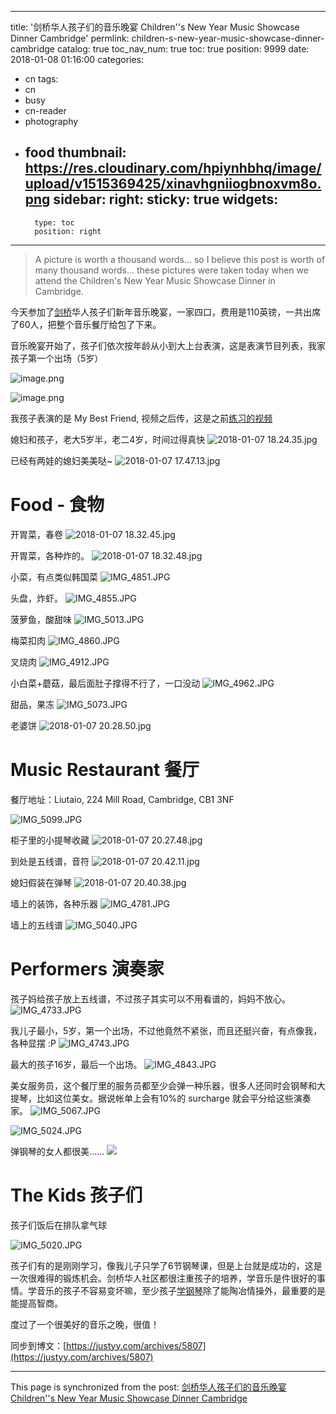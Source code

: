 
---
title: '剑桥华人孩子们的音乐晚宴 Children''s New Year Music Showcase Dinner Cambridge'
permlink: children-s-new-year-music-showcase-dinner-cambridge
catalog: true
toc_nav_num: true
toc: true
position: 9999
date: 2018-01-08 01:16:00
categories:
- cn
tags:
- cn
- busy
- cn-reader
- photography
- food
thumbnail: https://res.cloudinary.com/hpiynhbhq/image/upload/v1515369425/xinavhgniiogbnoxvm8o.png
sidebar:
    right:
        sticky: true
widgets:
    -
        type: toc
        position: right
---


> A picture is worth a thousand words... so I believe this post is worth of many thousand words... these pictures were taken today when we attend the Children's New Year Music Showcase Dinner in Cambridge.

今天参加了[剑桥](https://justyy.com/archives/5405)华人孩子们新年音乐晚宴，一家四口，费用是110英镑，一共出席了60人，把整个音乐餐厅给包了下来。

音乐晚宴开始了，孩子们依次按年龄从小到大上台表演，这是表演节目列表，我家孩子第一个出场（5岁）

![image.png](https://res.cloudinary.com/hpiynhbhq/image/upload/v1515369425/xinavhgniiogbnoxvm8o.png)

![image.png](https://res.cloudinary.com/hpiynhbhq/image/upload/v1515369469/ekemfmnztjtkaqmfuwcx.png)

我孩子表演的是 My Best Friend, 视频之后传，这是之前[练习的视频](https://steemit.com/dtube/@justyy/zn3c6hbx)

媳妇和孩子，老大5岁半，老二4岁，时间过得真快
![2018-01-07 18.24.35.jpg](https://res.cloudinary.com/hpiynhbhq/image/upload/v1515370754/ruf2luusuyutah7kvnss.jpg)

已经有两娃的媳妇美美哒~
![2018-01-07 17.47.13.jpg](https://res.cloudinary.com/hpiynhbhq/image/upload/v1515370805/ymhlfuqzhab3ismf3vej.jpg)

# Food - 食物
开胃菜，春卷
![2018-01-07 18.32.45.jpg](https://res.cloudinary.com/hpiynhbhq/image/upload/v1515371819/h131dxwkjyk9wpsfxvkg.jpg)

开胃菜，各种炸的。
![2018-01-07 18.32.48.jpg](https://steemitimages.com/DQmcoy2qKuwqDn5gFpknZZk4S7AJzv6Vop9J6V1YFsorxYi/2018-01-07%2018.32.48.jpg)

小菜，有点类似韩国菜
![IMG_4851.JPG](https://steemitimages.com/DQmS7HGqgmPxDjRF8B5honBnvkyrGPW2K4cfVFrq83DhwKP/IMG_4851.JPG)

头盘，炸虾。
![IMG_4855.JPG](https://steemitimages.com/DQmSwaBkbgALb2J19Wcmvqd7i63CJLgyictVKMUfzGKRg9Q/IMG_4855.JPG)

菠萝鱼，酸甜味
![IMG_5013.JPG](https://steemitimages.com/DQmPLdH5ZNF584nCBwFLC9KFchdAdojMBKQn1b1UspzVzWN/IMG_5013.JPG)

梅菜扣肉
![IMG_4860.JPG](https://steemitimages.com/DQmNsd17r6EvTsxi9Z3ScgfvqNiwPajcSnenfeeFKPg6PXs/IMG_4860.JPG)

叉烧肉
![IMG_4912.JPG](https://steemitimages.com/DQmcVtoqJvJKtBZPnVYwbrvHHxGTJ1xRdcQCBJGYfEgkhPH/IMG_4912.JPG)

小白菜+蘑菇，最后面肚子撑得不行了，一口没动
![IMG_4962.JPG](https://steemitimages.com/DQmTGzG5JjdnAt99rbeubi3mFqJzJVVPD6eSLnqUoZAKyVm/IMG_4962.JPG)

甜品，果冻
![IMG_5073.JPG](https://steemitimages.com/DQmXwQfoVQzNN9a4pAWYi7dcU6b65UFcAqu4JUi3tfANDkS/IMG_5073.JPG)

老婆饼
![2018-01-07 20.28.50.jpg](https://steemitimages.com/DQmWrQa8K3K7UGLPp7rLRLRrnb2GJneoAhGZv6nGp556JBt/2018-01-07%2020.28.50.jpg)

# Music Restaurant 餐厅
 餐厅地址：Liutaio, 224 Mill Road, Cambridge, CB1 3NF

![IMG_5099.JPG](https://steemitimages.com/DQmTMLZuxsj9xWaLUSdyjPjWFQKzTAEFoXAsF7kgoCi3NMx/IMG_5099.JPG)

柜子里的小提琴收藏
![2018-01-07 20.27.48.jpg](https://steemitimages.com/DQmQBQDBbfcGMGb2DhbuqB6Y9aXASH2VycRHeoR1BrhVeyr/2018-01-07%2020.27.48.jpg)

到处是五线谱，音符
![2018-01-07 20.42.11.jpg](https://steemitimages.com/DQmdHQXHTrxyKup5ravt2Nvgv2KX2QKXU3jTjZx6GiFkyrT/2018-01-07%2020.42.11.jpg)

媳妇假装在弹琴
![2018-01-07 20.40.38.jpg](https://steemitimages.com/DQmTdc19sjsy3EYRoirtDzSFSu7dLm5h5w9MC8PGiYZuRhP/2018-01-07%2020.40.38.jpg)

墙上的装饰，各种乐器
![IMG_4781.JPG](https://steemitimages.com/DQmYS6u2SkJEPUrCGdQ4zWrUaQrcsnavk4dC6g5vdDiGpCZ/IMG_4781.JPG)

墙上的五线谱
![IMG_5040.JPG](https://steemitimages.com/DQmdFes18qeuSWW8bRu2XAkyvMgi7QzrgfGgy1W3WJWETjb/IMG_5040.JPG)

# Performers 演奏家
孩子妈给孩子放上五线谱，不过孩子其实可以不用看谱的，妈妈不放心。
![IMG_4733.JPG](https://steemitimages.com/DQmZSvkoerVkR7U975GYMtMNXvrMg6DEKXCoprq53vduMPD/IMG_4733.JPG)

我儿子最小，5岁，第一个出场，不过他竟然不紧张，而且还挺兴奋，有点像我，各种显摆 :P
![IMG_4743.JPG](https://steemitimages.com/DQmXooKEjyVYebviaJq8W5TAf4ppp8GmL57LFmmDRLwcjag/IMG_4743.JPG)

最大的孩子16岁，最后一个出场。
![IMG_4843.JPG](https://steemitimages.com/DQmQbGSTp1byYxDuwpLGyPcbpQkKHoHoVJGB8ZP2BdhQf1x/IMG_4843.JPG)

美女服务员，这个餐厅里的服务员都至少会弹一种乐器，很多人还同时会钢琴和大提琴，比如这位美女。据说帐单上会有10%的 surcharge 就会平分给这些演奏家。
![IMG_5067.JPG](https://steemitimages.com/DQmZiXHfDP9R7Cpx9FvR1SmsdohvthayZpK2WkeD89bdpQU/IMG_5067.JPG)

![IMG_5024.JPG](https://steemitimages.com/DQmcHJ3HhL6DGsGDdH6yG664zfh38xy5EKebiwdcFWEyZsd/IMG_5024.JPG)

弹钢琴的女人都很美……
![](https://steemitimages.com/DQmVFKo3SJjf5vKq2U2EEoMXq2JFUaXqWJkTpAR1bdyMtde/image.png)

# The Kids 孩子们
孩子们饭后在排队拿气球

![IMG_5020.JPG](https://steemitimages.com/DQmVw3qiamPmdJNEUSaD67WLgRUrVHsJunrtywBEifUmy5d/IMG_5020.JPG)

孩子们有的是刚刚学习，像我儿子只学了6节钢琴课，但是上台就是成功的，这是一次很难得的锻炼机会。剑桥华人社区都很注重孩子的培养，学音乐是件很好的事情。学音乐的孩子不容易变坏嘛，至少孩子[学钢琴](https://justyy.com/archives/5581)除了能陶冶情操外，最重要的是能提高智商。

度过了一个很美好的音乐之晚，很值！

同步到博文：[https://justyy.com/archives/5807](https://justyy.com/archives/5807)

- - -

This page is synchronized from the post: [剑桥华人孩子们的音乐晚宴 Children''s New Year Music Showcase Dinner Cambridge](https://steemit.com/@justyy/children-s-new-year-music-showcase-dinner-cambridge)
